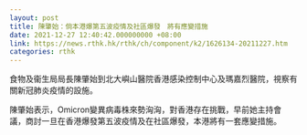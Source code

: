 ```yaml
---
layout: post
title: 陳肇始：倘本港爆第五波疫情及社區爆發　將有應變措施
date: 2021-12-27 12:40:42.000000000 +08:00
link: https://news.rthk.hk/rthk/ch/component/k2/1626134-20211227.htm
categories: rthk
---
```


食物及衞生局局長陳肇始到北大嶼山醫院香港感染控制中心及瑪嘉烈醫院，視察有關新冠肺炎疫情的設施。

陳肇始表示，Omicron變異病毒株來勢洶洶，對香港存在挑戰，早前她主持會議，商討一旦在香港爆發第五波疫情及在社區爆發，本港將有一套應變措施。
